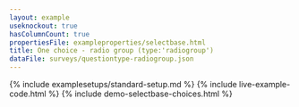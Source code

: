 ```yaml
---
layout: example
useknockout: true
hasColumnCount: true
propertiesFile: exampleproperties/selectbase.html 
title: One choice - radio group (type:'radiogroup')
dataFile: surveys/questiontype-radiogroup.json
---
```


{% include examplesetups/standard-setup.md %}
{% include live-example-code.html %}
{% include demo-selectbase-choices.html %}